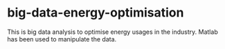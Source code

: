 # big-data-energy-optimisation
This is big data analysis to optimise energy usages in the industry. Matlab has been used to manipulate the data.
